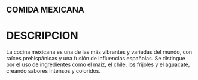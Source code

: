 ## COMIDA MEXICANA

# DESCRIPCION
La cocina mexicana es una de las más vibrantes y variadas del mundo, con raíces prehispánicas y una fusión de influencias españolas. Se distingue por el uso de ingredientes como el maíz, el chile, los frijoles y el aguacate, creando sabores intensos y coloridos.